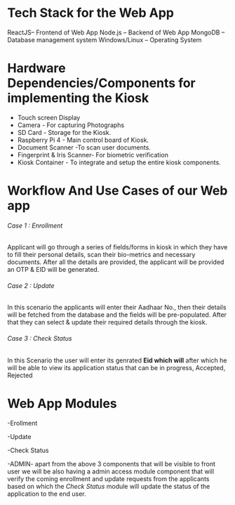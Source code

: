 # Tech Stack for the Web App
ReactJS– Frontend of Web App
Node.js – Backend of Web App
MongoDB – Database management system
Windows/Linux – Operating System

# Hardware Dependencies/Components for implementing the Kiosk
- Touch screen Display
- Camera - For capturing Photographs
- SD Card - Storage for the Kiosk.
- Raspberry Pi 4 - Main control board of Kiosk.
- Document Scanner -To scan user documents.
- Fingerprint & Iris Scanner- For biometric verification
- Kiosk Container - To integrate and setup the entire kiosk components.


# Workflow And Use Cases of our Web app

###### Case 1 : Enrollment

Applicant will go through a series of fields/forms in kiosk in which they have to fill their personal details, scan their bio-metrics and necessary documents. After all the details are provided, the applicant will be provided an OTP & EID will be generated.

###### Case 2 : Update
In this scenario the applicants will enter their Aadhaar No., then their details will be fetched from the database and the fields will be pre-populated. After that they can select & update their required details through the kiosk.
###### Case 3 : Check Status
In this Scenario the user will enter its genrated **Eid which will** after which he will be able to view its application status that can be in progress, Accepted, Rejected 

# Web App Modules
-Erollment

-Update

-Check Status

-ADMIN- apart from the above 3 components that will be visible to front user we will be also having a admin access module component that will verify the coming enrollment and update requests from the applicants based on which the *Check Status* module will update the status of the application to the end user.
